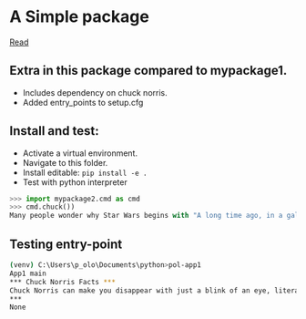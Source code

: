 # A Simple package

[Read](https://godatadriven.com/blog/a-practical-guide-to-setuptools-and-pyproject-toml/)

## Extra in this package compared to mypackage1.

- Includes dependency on chuck norris.
- Added entry_points to setup.cfg

## Install and test:

- Activate a virtual environment.
- Navigate to this folder.
- Install editable: `pip install -e .`
- Test with python interpreter

```Python
>>> import mypackage2.cmd as cmd
>>> cmd.chuck())
Many people wonder why Star Wars begins with "A long time ago, in a galaxy far, far away"... 
```

## Testing entry-point

```bash
(venv) C:\Users\p_olo\Documents\python>pol-app1
App1 main
*** Chuck Norris Facts ***
Chuck Norris can make you disappear with just a blink of an eye, literally.
***
None
```
